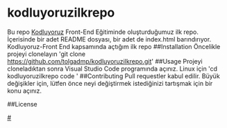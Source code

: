 # kodluyoruzilkrepo
Bu repo [Kodluyoruz](kodluyoruz.org) Front-End Eğitiminde oluşturduğumuz ilk repo. İçerisinde bir adet 
README dosyası, bir adet de index.html barındırıyor.
Kodluyoruz-Front End kapsamında açtığım ilk repo
##Installation
Öncelikle projeyi clonelayın
'git clone https://github.com/tolgadmp/kodluyoruzilkrepo.git'
##Usage
Projeyi cloneladıktan sonra Visual Studio Code programında açınız.
Linux için
'cd kodluyoruzilkrepo
 code
'
##Contributing
Pull requestler kabul edilir. Büyük değişikler için, lütfen önce neyi değiştirmek
istediğinizi tartışmak için bir konu açınız.

##License

[#](MIT)
